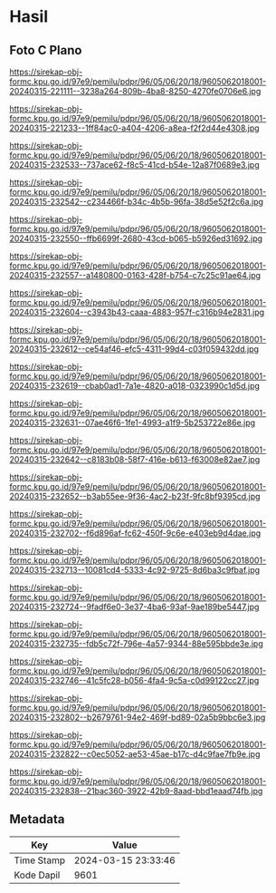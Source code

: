 # Hasil

## Foto C Plano

https://sirekap-obj-formc.kpu.go.id/97e9/pemilu/pdpr/96/05/06/20/18/9605062018001-20240315-221111--3238a264-809b-4ba8-8250-4270fe0706e6.jpg

https://sirekap-obj-formc.kpu.go.id/97e9/pemilu/pdpr/96/05/06/20/18/9605062018001-20240315-221233--1ff84ac0-a404-4206-a8ea-f2f2d44e4308.jpg

https://sirekap-obj-formc.kpu.go.id/97e9/pemilu/pdpr/96/05/06/20/18/9605062018001-20240315-232533--737ace62-f8c5-41cd-b54e-12a87f0689e3.jpg

https://sirekap-obj-formc.kpu.go.id/97e9/pemilu/pdpr/96/05/06/20/18/9605062018001-20240315-232542--c234466f-b34c-4b5b-96fa-38d5e52f2c6a.jpg

https://sirekap-obj-formc.kpu.go.id/97e9/pemilu/pdpr/96/05/06/20/18/9605062018001-20240315-232550--ffb6699f-2680-43cd-b065-b5926ed31692.jpg

https://sirekap-obj-formc.kpu.go.id/97e9/pemilu/pdpr/96/05/06/20/18/9605062018001-20240315-232557--a1480800-0163-428f-b754-c7c25c91ae64.jpg

https://sirekap-obj-formc.kpu.go.id/97e9/pemilu/pdpr/96/05/06/20/18/9605062018001-20240315-232604--c3943b43-caaa-4883-957f-c316b94e2831.jpg

https://sirekap-obj-formc.kpu.go.id/97e9/pemilu/pdpr/96/05/06/20/18/9605062018001-20240315-232612--ce54af46-efc5-4311-99d4-c03f059432dd.jpg

https://sirekap-obj-formc.kpu.go.id/97e9/pemilu/pdpr/96/05/06/20/18/9605062018001-20240315-232619--cbab0ad1-7a1e-4820-a018-0323990c1d5d.jpg

https://sirekap-obj-formc.kpu.go.id/97e9/pemilu/pdpr/96/05/06/20/18/9605062018001-20240315-232631--07ae46f6-1fe1-4993-a1f9-5b253722e86e.jpg

https://sirekap-obj-formc.kpu.go.id/97e9/pemilu/pdpr/96/05/06/20/18/9605062018001-20240315-232642--c8183b08-58f7-416e-b613-f63008e82ae7.jpg

https://sirekap-obj-formc.kpu.go.id/97e9/pemilu/pdpr/96/05/06/20/18/9605062018001-20240315-232652--b3ab55ee-9f36-4ac2-b23f-9fc8bf9395cd.jpg

https://sirekap-obj-formc.kpu.go.id/97e9/pemilu/pdpr/96/05/06/20/18/9605062018001-20240315-232702--f6d896af-fc62-450f-9c6e-e403eb9d4dae.jpg

https://sirekap-obj-formc.kpu.go.id/97e9/pemilu/pdpr/96/05/06/20/18/9605062018001-20240315-232713--10081cd4-5333-4c92-9725-8d6ba3c9fbaf.jpg

https://sirekap-obj-formc.kpu.go.id/97e9/pemilu/pdpr/96/05/06/20/18/9605062018001-20240315-232724--9fadf6e0-3e37-4ba6-93af-9ae189be5447.jpg

https://sirekap-obj-formc.kpu.go.id/97e9/pemilu/pdpr/96/05/06/20/18/9605062018001-20240315-232735--fdb5c72f-796e-4a57-9344-88e595bbde3e.jpg

https://sirekap-obj-formc.kpu.go.id/97e9/pemilu/pdpr/96/05/06/20/18/9605062018001-20240315-232746--41c5fc28-b056-4fa4-9c5a-c0d99122cc27.jpg

https://sirekap-obj-formc.kpu.go.id/97e9/pemilu/pdpr/96/05/06/20/18/9605062018001-20240315-232802--b2679761-94e2-469f-bd89-02a5b9bbc6e3.jpg

https://sirekap-obj-formc.kpu.go.id/97e9/pemilu/pdpr/96/05/06/20/18/9605062018001-20240315-232822--c0ec5052-ae53-45ae-b17c-d4c9fae7fb9e.jpg

https://sirekap-obj-formc.kpu.go.id/97e9/pemilu/pdpr/96/05/06/20/18/9605062018001-20240315-232838--21bac360-3922-42b9-8aad-bbd1eaad74fb.jpg


## Metadata

| Key        | Value               |
| ---------- | ------------------- |
| Time Stamp | 2024-03-15 23:33:46 |
| Kode Dapil | 9601                |



